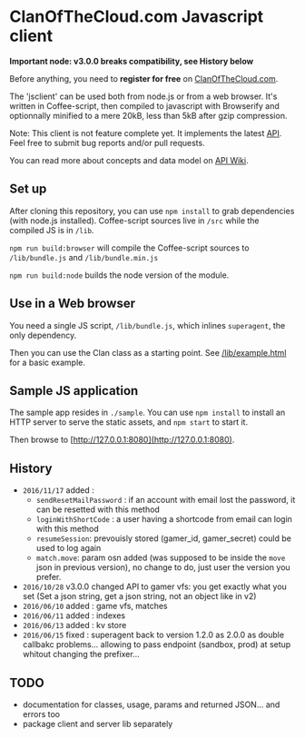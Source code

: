 # ClanOfTheCloud.com Javascript client

**Important node: v3.0.0 breaks compatibility, see History below**

Before anything, you need to **register for free** on [ClanOfTheCloud.com](http://account.clanofthecloud.com).

The 'jsclient' can be used both from node.js or from a web browser. It's written in Coffee-script, then compiled to
javascript with Browserify and optionnally minified to a mere 20kB, less than 5kB after gzip compression.

Note: This client is not feature complete yet. It implements the latest [API](http://docs.clanofthecloud.apiary.io/#).
Feel free to submit bug reports and/or pull requests.

You can read more about concepts and data model on [API Wiki](https://github.com/clanofthecloud/api/wiki).

## Set up

After cloning this repository, you can use `npm install` to grab dependencies (with node.js installed).
Coffee-script sources live in `/src` while the compiled JS is in `/lib`.

`npm run build:browser` will compile the Coffee-script sources to `/lib/bundle.js` and `/lib/bundle.min.js`

`npm run build:node` builds the node version of the module.

## Use in a Web browser

You need a single JS script, `/lib/bundle.js`, which inlines `superagent`, the only dependency.

Then you can use the Clan class as a starting point. See [/lib/example.html](https://github.com/clanofthecloud/javascript-client/blob/master/lib/example.html)
for a basic example.

## Sample JS application

The sample app resides in `./sample`. You can use `npm install` to install an HTTP server to serve
the static assets, and `npm start` to start it.

Then browse to [http://127.0.0.1:8080](http://127.0.0.1:8080).

## History

- `2016/11/17` added :
	- `sendResetMailPassword` : if an account with email lost the password, it can be resetted with this method 
	- `loginWithShortCode` : a user having a shortcode from email can login with this method
	- `resumeSession`: prevouisly stored (gamer_id, gamer_secret) could be used to log again
	- `match.move`: param osn added (was supposed to be inside the `move` json in previous version), no change to do, just user the version you prefer. 
- `2016/10/28` v3.0.0 changed API to gamer vfs: you get exactly what you set (Set a json string, get a json string, not an object like in v2)
- `2016/06/10` added : game vfs, matches
- `2016/06/11` added : indexes
- `2016/06/13` added : kv store 
- `2016/06/15` fixed : superagent back to version 1.2.0 as 2.0.0 as double callbakc problems...
			 allowing to pass endpoint (sandbox, prod) at setup whitout changing the prefixer...

## TODO

- documentation for classes, usage, params and returned JSON... and errors too
- package client and server lib separately
